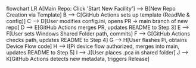 flowchart LR
    A[Main Repo: Click 'Start New Facility'] --> B[New Repo Creation via Template]
    B --> C[GitHub Actions sets up template (ReadMe & config)]
    C --> D[User modifies config.ini, opens PR -> main branch of new repo]
    D --> E[GitHub Actions merges PR, updates README to Step 3]
    E --> F[User sets Windows Shared Folder path, commits]
    F --> G[GitHub Actions checks path, updates README to Step 4]
    G --> H[User flashes Pi, obtains Device Flow code]
    H --> I[Pi device flow authorized, merges into main, updates README to Step 5]
    I --> J[User places .pca in shared folder]
    J --> K[GitHub Actions detects new metadata, triggers Release]

